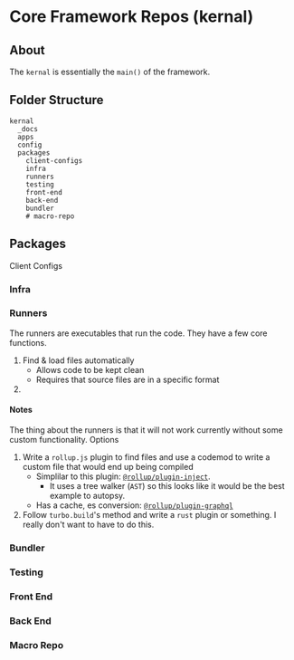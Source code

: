 # Core Framework Repos (kernal)

## About
The `kernal` is essentially the `main()` of the framework.

## Folder Structure
```
kernal
  _docs
  apps
  config
  packages
    client-configs
    infra
    runners
    testing
    front-end
    back-end
    bundler
    # macro-repo
```

## Packages
Client Configs
### Infra

### Runners
The runners are executables that run the code. They have a few core functions.
1. Find & load files automatically
   - Allows code to be kept clean
   - Requires that source files are in a specific format
2. 

#### Notes
The thing about the runners is that it will not work currently without some custom functionality. Options

1. Write a `rollup.js` plugin to find files and use a codemod to write a custom file that would end up being compiled
   - Simplilar to this plugin: [`@rollup/plugin-inject`](https://github.com/rollup/plugins/tree/master/packages/inject).
     - It uses a tree walker (`AST`) so this looks like it would be the best example to autopsy.
   - Has a cache, es conversion: [`@rollup/plugin-graphql`](https://github.com/rollup/plugins/tree/master/packages/graphql)
2. Follow `turbo.build`'s method and write a `rust` plugin or something. I really don't want to have to do this.

### Bundler


### Testing
### Front End
### Back End
### Macro Repo
